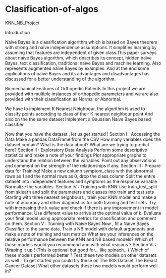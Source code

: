 # Clasification-of-algos

KNN_NB_Project

Introduction

Naive Bayes is a classification algorithm which is based on Bayes theorem with strong and naïve independence assumptions. It simplifies learning by assuming that features are independent of given class.This paper surveys about naïve Bayes algorithm, which describes its concept, hidden naïve Bayes, text classification, traditional naïve Bayes and machine learning. Also represents augmented naïve Bayes by examples. And at the end some applications of naïve Bayes and its advantages and disadvantages has discussed for a better understanding of the algorithm.

Biomechanical Features of Orthopedic Patients In this project we are provided with multiple instances of orthopedic parameters and we are also provided with their classification as Normal or Abnormal.

We have to implement K Nearest Neighbour, the algorithm is used to classify points according to class of their K nearest neighbour point And also on the the same dataset Implement a Gaussian Naive Bayes based classifier.

Now that you have the dataset , let us get started ! Section I : Accessing the Data Make a pandas DataFrame from the CSV How many variables does the dataset contain? What is the data about? What are we trying to predict here? Section II : Exploratory Data Analysis Perform some descriptive statistics and make a note of your findings Plot appropriate graphs to understand the relation between the variables. Point out any observations and comment on the strength of the relationships if any. Section III : Prepare data for Training! Make a new column symptom_class with the abnormal rows as 1 and the normal rows as 0, drop the class column Split the entire dataset into independent features and symptoms as the response variable Normalize the variables. Section IV : Training with KNN Use train_test_split from sklearn and split the parameters and classes into train and test sets Starting with three nearest neighbours , train your KNN model and make a note of accuracy and other diagnostics for both training and test sets. Try with increasing the k value and check if there is any improvement in model performance. Use different value to arrive at the optimal value of k. Evaluate your final model using appropriate metrics for classification and comment on them. Section V : Training with Naive Bayes Now , fit a Naive Bayes Classifier to the same data. Train a NB model with default arguments and make a note of training and test metrics What are your inferences on the relative performance between the KNN and NB based models? Which of these models would you recommend and with what reasons ? Section VI : Wraping it up ! (This is optional but good for... like spinach...) Which of these models performed better ? Test these two models on other datasets as well ! To get started you could try these on The IRIS Dataset The Breast Cancer Dataset What other datasets these two models would perform well in?
